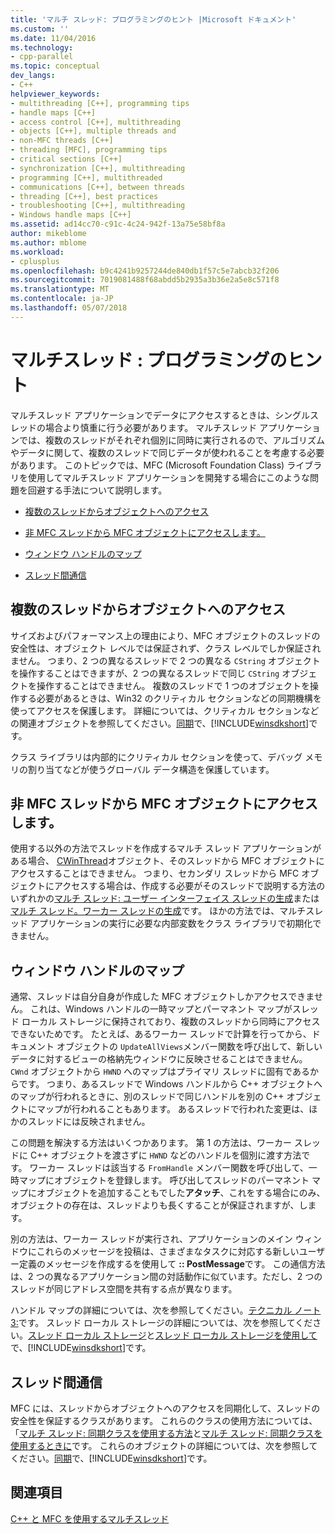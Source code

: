 ```yaml
---
title: 'マルチ スレッド: プログラミングのヒント |Microsoft ドキュメント'
ms.custom: ''
ms.date: 11/04/2016
ms.technology:
- cpp-parallel
ms.topic: conceptual
dev_langs:
- C++
helpviewer_keywords:
- multithreading [C++], programming tips
- handle maps [C++]
- access control [C++], multithreading
- objects [C++], multiple threads and
- non-MFC threads [C++]
- threading [MFC], programming tips
- critical sections [C++]
- synchronization [C++], multithreading
- programming [C++], multithreaded
- communications [C++], between threads
- threading [C++], best practices
- troubleshooting [C++], multithreading
- Windows handle maps [C++]
ms.assetid: ad14cc70-c91c-4c24-942f-13a75e58bf8a
author: mikeblome
ms.author: mblome
ms.workload:
- cplusplus
ms.openlocfilehash: b9c4241b9257244de840db1f57c5e7abcb32f206
ms.sourcegitcommit: 7019081488f68abdd5b2935a3b36e2a5e8c571f8
ms.translationtype: MT
ms.contentlocale: ja-JP
ms.lasthandoff: 05/07/2018
---
```

# <a name="multithreading-programming-tips"></a>マルチスレッド : プログラミングのヒント
マルチスレッド アプリケーションでデータにアクセスするときは、シングルスレッドの場合より慎重に行う必要があります。 マルチスレッド アプリケーションでは、複数のスレッドがそれぞれ個別に同時に実行されるので、アルゴリズムやデータに関して、複数のスレッドで同じデータが使われることを考慮する必要があります。 このトピックでは、MFC (Microsoft Foundation Class) ライブラリを使用してマルチスレッド アプリケーションを開発する場合にこのような問題を回避する手法について説明します。  
  
-   [複数のスレッドからオブジェクトへのアクセス](#_core_accessing_objects_from_multiple_threads)  
  
-   [非 MFC スレッドから MFC オブジェクトにアクセスします。](#_core_accessing_mfc_objects_from_non.2d.mfc_threads)  
  
-   [ウィンドウ ハンドルのマップ](#_core_windows_handle_maps)  
  
-   [スレッド間通信](#_core_communicating_between_threads)  
  
##  <a name="_core_accessing_objects_from_multiple_threads"></a> 複数のスレッドからオブジェクトへのアクセス  
 サイズおよびパフォーマンス上の理由により、MFC オブジェクトのスレッドの安全性は、オブジェクト レベルでは保証されず、クラス レベルでしか保証されません。 つまり、2 つの異なるスレッドで 2 つの異なる `CString` オブジェクトを操作することはできますが、2 つの異なるスレッドで同じ `CString` オブジェクトを操作することはできません。 複数のスレッドで 1 つのオブジェクトを操作する必要があるときは、Win32 のクリティカル セクションなどの同期機構を使ってアクセスを保護します。 詳細については、クリティカル セクションなどの関連オブジェクトを参照してください。[同期](http://msdn.microsoft.com/library/windows/desktop/ms686353)で、[!INCLUDE[winsdkshort](../atl-mfc-shared/reference/includes/winsdkshort_md.md)]です。  
  
 クラス ライブラリは内部的にクリティカル セクションを使って、デバッグ メモリの割り当てなどが使うグローバル データ構造を保護しています。  
  
##  <a name="_core_accessing_mfc_objects_from_non.2d.mfc_threads"></a> 非 MFC スレッドから MFC オブジェクトにアクセスします。  
 使用する以外の方法でスレッドを作成するマルチ スレッド アプリケーションがある場合、 [CWinThread](../mfc/reference/cwinthread-class.md)オブジェクト、そのスレッドから MFC オブジェクトにアクセスすることはできません。 つまり、セカンダリ スレッドから MFC オブジェクトにアクセスする場合は、作成する必要がそのスレッドで説明する方法のいずれかの[マルチ スレッド: ユーザー インターフェイス スレッドの生成](../parallel/multithreading-creating-user-interface-threads.md)または[マルチ スレッド。ワーカー スレッドの生成](../parallel/multithreading-creating-worker-threads.md)です。 ほかの方法では、マルチスレッド アプリケーションの実行に必要な内部変数をクラス ライブラリで初期化できません。  
  
##  <a name="_core_windows_handle_maps"></a> ウィンドウ ハンドルのマップ  
 通常、スレッドは自分自身が作成した MFC オブジェクトしかアクセスできません。 これは、Windows ハンドルの一時マップとパーマネント マップがスレッド ローカル ストレージに保持されており、複数のスレッドから同時にアクセスできないためです。 たとえば、あるワーカー スレッドで計算を行ってから、ドキュメント オブジェクトの `UpdateAllViews`メンバー関数を呼び出して、新しいデータに対するビューの格納先ウィンドウに反映させることはできません。 `CWnd` オブジェクトから `HWND` へのマップはプライマリ スレッドに固有であるからです。 つまり、あるスレッドで Windows ハンドルから C++ オブジェクトへのマップが行われるときに、別のスレッドで同じハンドルを別の C++ オブジェクトにマップが行われることもあります。 あるスレッドで行われた変更は、ほかのスレッドには反映されません。  
  
 この問題を解決する方法はいくつかあります。 第 1 の方法は、ワーカー スレッドに C++ オブジェクトを渡さずに `HWND` などのハンドルを個別に渡す方法です。 ワーカー スレッドは該当する `FromHandle` メンバー関数を呼び出して、一時マップにオブジェクトを登録します。 呼び出してスレッドのパーマネント マップにオブジェクトを追加することもでした**アタッチ**、これをする場合にのみ、オブジェクトの存在は、スレッドよりも長くすることが保証されますが、します。  
  
 別の方法は、ワーカー スレッドが実行され、アプリケーションのメイン ウィンドウにこれらのメッセージを投稿は、さまざまなタスクに対応する新しいユーザー定義のメッセージを作成するを使用して **:: PostMessage**です。 この通信方法は、2 つの異なるアプリケーション間の対話動作に似ています。ただし、2 つのスレッドが同じアドレス空間を共有する点が異なります。  
  
 ハンドル マップの詳細については、次を参照してください。[テクニカル ノート 3:](../mfc/tn003-mapping-of-windows-handles-to-objects.md)です。 スレッド ローカル ストレージの詳細については、次を参照してください。[スレッド ローカル ストレージ](http://msdn.microsoft.com/library/windows/desktop/ms686749)と[スレッド ローカル ストレージを使用して](http://msdn.microsoft.com/library/windows/desktop/ms686991)で、[!INCLUDE[winsdkshort](../atl-mfc-shared/reference/includes/winsdkshort_md.md)]です。  
  
##  <a name="_core_communicating_between_threads"></a> スレッド間通信  
 MFC には、スレッドからオブジェクトへのアクセスを同期化して、スレッドの安全性を保証するクラスがあります。 これらのクラスの使用方法については、「[マルチ スレッド: 同期クラスを使用する方法](../parallel/multithreading-how-to-use-the-synchronization-classes.md)と[マルチ スレッド: 同期クラスを使用するときに](../parallel/multithreading-when-to-use-the-synchronization-classes.md)です。 これらのオブジェクトの詳細については、次を参照してください。[同期](http://msdn.microsoft.com/library/windows/desktop/ms686353)で、[!INCLUDE[winsdkshort](../atl-mfc-shared/reference/includes/winsdkshort_md.md)]です。  
  
## <a name="see-also"></a>関連項目  
 [C++ と MFC を使用するマルチスレッド](../parallel/multithreading-with-cpp-and-mfc.md)